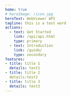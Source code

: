 ```yaml
---
home: true
# heroImage: /icon.jpg
heroText: WebViewer API
tagline: this is a test word
actions:
  - text: Get Started
    link: /api/api.html
    type: primary
  - text: Introduction
    link: /guide/
    type: secondary
features:
- title: title 1
  details: test1
- title: title 2
  details:test2
- title: title 3
  details: test3
---
```

